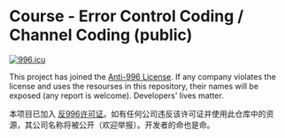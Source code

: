 # Course - Error Control Coding / Channel Coding (public)
[![996.icu](https://img.shields.io/badge/link-996.icu-red.svg)](https://996.icu)

This project has joined the [Anti-996 License](https://github.com/996icu/996.ICU/blob/master/LICENSE). If any company violates the license and uses the resourses in this repository, their names will be exposed (any report is welcome). Developers' lives matter.

本项目已加入 [反996许可证](https://github.com/996icu/996.ICU/blob/master/LICENSE)。如有任何公司违反该许可证并使用此仓库中的资源，其公司名称将被公开（欢迎举报）。开发者的命也是命。